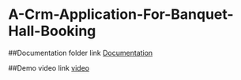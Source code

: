 # A-Crm-Application-For-Banquet-Hall-Booking


##Documentation folder link
[Documentation](https://drive.google.com/drive/folders/1wTUwtCZM8xAcklGGutZWdiafgfbSLer0?usp=sharing)


##Demo video link
[video](https://youtu.be/CEgKS-bGYgk?si=ueMyCXVp2G6itE8Q)
